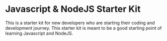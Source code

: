 # Javascript & NodeJS Starter Kit

This is a starter kit for new developers who are starting their coding and development journey.
This starter kit is meant to be a good starting point of learning Javascript and NodeJS.
